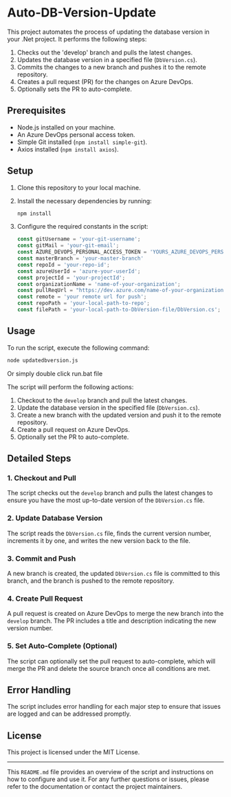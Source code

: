 # Auto-DB-Version-Update

This project automates the process of updating the database version in your .Net project. It performs the following steps:

1. Checks out the 'develop' branch and pulls the latest changes.
2. Updates the database version in a specified file (`DbVersion.cs`).
3. Commits the changes to a new branch and pushes it to the remote repository.
4. Creates a pull request (PR) for the changes on Azure DevOps.
5. Optionally sets the PR to auto-complete.

## Prerequisites

- Node.js installed on your machine.
- An Azure DevOps personal access token.
- Simple Git installed (`npm install simple-git`).
- Axios installed (`npm install axios`).

## Setup

1. Clone this repository to your local machine.
2. Install the necessary dependencies by running:
   ```bash
   npm install
   ```
3. Configure the required constants in the script:

   ```javascript
   const gitUsername = 'your-git-username';
   const gitMail = 'your-git-email';
   const AZURE_DEVOPS_PERSONAL_ACCESS_TOKEN = 'YOURS_AZURE_DEVOPS_PERSONAL_ACCESS_TOKEN';
   const masterBranch = 'your-master-branch'
   const repoId = 'your-repo-id';
   const azureUserId = 'azure-your-userId';
   const projectId = 'your-projectId';
   const organizationName = 'name-of-your-organization';
   const pullReqUrl = "https://dev.azure.com/name-of-your-organization/your-projectId/_apis/git/repositories/your-repositoryId/pullrequests?api-version=6.0";
   const remote = 'your remote url for push';
   const repoPath = 'your-local-path-to-repo';
   const filePath = 'your-local-path-to-DbVersion-file/DbVersion.cs';
   ```

## Usage

To run the script, execute the following command:

```bash
node updatedbversion.js
```

Or simply double click run.bat file

The script will perform the following actions:

1. Checkout to the `develop` branch and pull the latest changes.
2. Update the database version in the specified file (`DbVersion.cs`).
3. Create a new branch with the updated version and push it to the remote repository.
4. Create a pull request on Azure DevOps.
5. Optionally set the PR to auto-complete.

## Detailed Steps

### 1. Checkout and Pull

The script checks out the `develop` branch and pulls the latest changes to ensure you have the most up-to-date version of the `DbVersion.cs` file.

### 2. Update Database Version

The script reads the `DbVersion.cs` file, finds the current version number, increments it by one, and writes the new version back to the file.

### 3. Commit and Push

A new branch is created, the updated `DbVersion.cs` file is committed to this branch, and the branch is pushed to the remote repository.

### 4. Create Pull Request

A pull request is created on Azure DevOps to merge the new branch into the `develop` branch. The PR includes a title and description indicating the new version number.

### 5. Set Auto-Complete (Optional)

The script can optionally set the pull request to auto-complete, which will merge the PR and delete the source branch once all conditions are met.

## Error Handling

The script includes error handling for each major step to ensure that issues are logged and can be addressed promptly.

## License

This project is licensed under the MIT License.

---

This `README.md` file provides an overview of the script and instructions on how to configure and use it. For any further questions or issues, please refer to the documentation or contact the project maintainers.